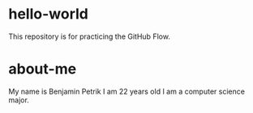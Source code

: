 # hello-world
This repository is for practicing the GitHub Flow.
# about-me
My name is Benjamin Petrik
I am 22 years old
I am a computer science major.
